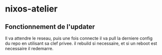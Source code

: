 # nixos-atelier
## Fonctionnement de l'updater
Il va attendre le reseau, puis une fois connecte il va pull la derniere config du repo en utilisant sa clef privee. il rebuild si necessaire, et si un reboot est necessaire il redemarre.

